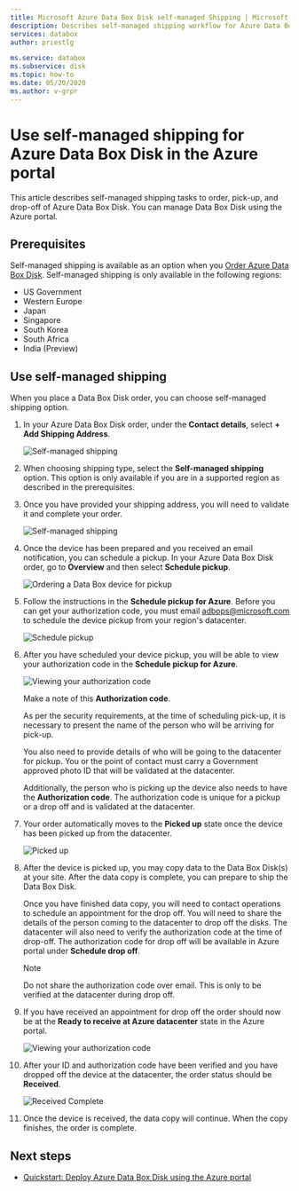 ```yaml
---
title: Microsoft Azure Data Box Disk self-managed Shipping | Microsoft Docs in data 
description: Describes self-managed shipping workflow for Azure Data Box Disk devices
services: databox
author: priestlg

ms.service: databox
ms.subservice: disk
ms.topic: how-to
ms.date: 05/20/2020
ms.author: v-grpr
---
```


# Use self-managed shipping for Azure Data Box Disk in the Azure portal

This article describes self-managed shipping tasks to order, pick-up, and drop-off of Azure Data Box Disk. You can manage Data Box Disk using the Azure portal.

## Prerequisites

Self-managed shipping is available as an option when you [Order Azure Data Box Disk](data-box-disk-deploy-ordered.md). Self-managed shipping is only available in the following regions:

* US Government
* Western Europe
* Japan
* Singapore
* South Korea
* South Africa
* India (Preview)

## Use self-managed shipping

When you place a Data Box Disk order, you can choose self-managed shipping option.

1. In your Azure Data Box Disk order, under the **Contact details**, select **+ Add Shipping Address**.

   ![Self-managed shipping](media\data-box-portal-customer-managed-shipping\choose-self-managed-shipping-1.png)

2. When choosing shipping type, select the **Self-managed shipping** option. This option is only available if you are in a supported region as described in the prerequisites.

3. Once you have provided your shipping address, you will need to validate it and complete your order.

   ![Self-managed shipping](media\data-box-portal-customer-managed-shipping\choose-self-managed-shipping-2.png)

4. Once the device has been prepared and you received an email notification, you can schedule a pickup. In your Azure Data Box Disk order, go to **Overview** and then select **Schedule pickup**.

   ![Ordering a Data Box device for pickup](media\data-box-disk-portal-customer-managed-shipping\data-box-disk-user-pickup-01b.png)

5. Follow the instructions in the **Schedule pickup for Azure**. Before you can get your authorization code, you must email [adbops@microsoft.com](mailto:adbops@microsoft.com) to schedule the device pickup from your region's datacenter.

   ![Schedule pickup](media\data-box-disk-portal-customer-managed-shipping\data-box-disk-user-pickup-02c.png)

6. After you have scheduled your device pickup, you will be able to view your authorization code in the  **Schedule pickup for Azure**.

   ![Viewing your authorization code](media\data-box-disk-portal-customer-managed-shipping\data-box-disk-authcode-01b.png)

   Make a note of this **Authorization code**.

   As per the security requirements, at the time of scheduling pick-up, it is necessary to present the name of the person who will be arriving for pick-up.

   You also need to provide details of who will be going to the datacenter for pickup. You or the point of contact must carry a Government approved photo ID that will be validated at the datacenter.

   Additionally, the person who is picking up the device also needs to have the **Authorization code**. The authorization code is unique for a pickup or a drop off and is validated at the datacenter.

7. Your order automatically moves to the **Picked up** state once the device has been picked up from the datacenter.

   ![Picked up](media\data-box-disk-portal-customer-managed-shipping\data-box-disk-ready-disk-01b.png)

8. After the device is picked up, you may copy data to the Data Box Disk(s) at your site. After the data copy is complete, you can prepare to ship the Data Box Disk.

   Once you have finished data copy, you will need to contact operations to schedule an appointment for the drop off. You will need to share the details of the person coming to the datacenter to drop off the disks. The datacenter will also need to verify the authorization code at the time of drop-off. The authorization code for drop off will be available in Azure portal under **Schedule drop off**.

   > [!NOTE]
   > Do not share the authorization code over email. This is only to be verified at the datacenter during drop off.

9. If you have received an appointment for drop off the order should now be at the **Ready to receive at Azure datacenter** state in the Azure portal.

   ![Viewing your authorization code](media\data-box-disk-portal-customer-managed-shipping\data-box-disk-authcode-dropoff-02b.png)

10. After your ID and authorization code have been verified and you have dropped off the device at the datacenter, the order status should be **Received**.

    ![Received Complete](media\data-box-disk-portal-customer-managed-shipping\data-box-disk-received-01a.png)

11. Once the device is received, the data copy will continue. When the copy finishes, the order is complete.

## Next steps

* [Quickstart: Deploy Azure Data Box Disk using the Azure portal](data-box-disk-quickstart-portal.md)
